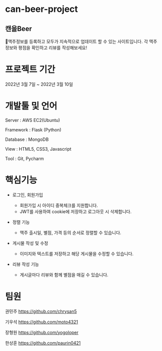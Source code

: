 # can-beer-project

## 캔을Beer

🍺맥주정보를 등록하고 모두가 지속적으로 업데이트 할 수 있는 사이트입니다.
각 맥주 정보와 평점을 확인하고 리뷰를 작성해보세요!






# 프로젝트 기간
2022년 3월 7일 ~ 2022년 3월 10일






# 개발툴 및 언어
Server : AWS EC2(Ubuntu)

Framework : Flask (Python)

Database : MongoDB

View : HTML5, CSS3, Javascript

Tool : Git, Pycharm





# 핵심기능
- 로그인, 회원가입
  - 회원가입 시 아이디 중복체크를 지원합니다.
  - JWT를 사용하여 cookie에 저장하고 로그아웃 시 삭제합니다.

- 정렬 기능
  - 맥주 출시일, 별점, 가격 등의 순서로 정렬할 수 있습니다.

- 게시물 작성 및 수정
  - 이미지와 텍스트를 저장하고 해당 게시물을 수정할 수 있습니다.

- 리뷰 작성 기능
  - 게시글마다 리뷰와 함께 별점을 매길 수 있습니다.
  




# 팀원
권민주 https://github.com/chrysan5

기우석 https://github.com/moto4321

장형원 https://github.com/yogoloper

한상훈 https://github.com/paurin0421
